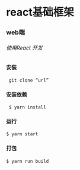 # react基础框架
### web端
###### 使用React 开发

#### 安装
     git clone “url”
#### 安装依赖
     $ yarn install
#### 运行
    $ yarn start
#### 打包
    $ yarn run build

